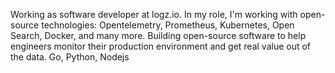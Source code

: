Working as software developer at logz.io. In my role, I'm working with open-source technologies: Opentelemetry, Prometheus, Kubernetes, Open Search, Docker, and many more. Building open-source software to help engineers monitor their production environment and get real value out of the data.
Go, Python, Nodejs
